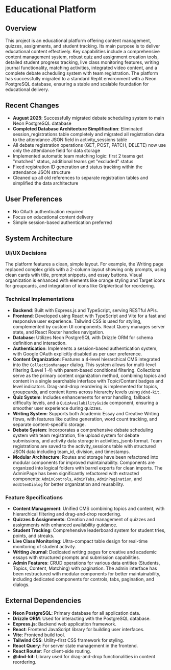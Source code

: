 # Educational Platform

## Overview
This project is an educational platform offering content management, quizzes, assignments, and student tracking. Its main purpose is to deliver educational content effectively. Key capabilities include a comprehensive content management system, robust quiz and assignment creation tools, detailed student progress tracking, live class monitoring features, writing journal functionality, matching activities, integrated video content, and a complete debate scheduling system with team registration. The platform has successfully migrated to a standard Replit environment with a Neon PostgreSQL database, ensuring a stable and scalable foundation for educational delivery.

## Recent Changes
- **August 2025**: Successfully migrated debate scheduling system to main Neon PostgreSQL database
- **Completed Database Architecture Simplification**: Eliminated session_registrations table completely and migrated all registration data to the attendance JSON field in activity_sessions table
- All debate registration operations (GET, POST, PATCH, DELETE) now use only the attendance field for data storage
- Implemented automatic team matching logic: first 2 teams get "matched" status, additional teams get "excluded" status
- Fixed registration ID generation and status tracking within the attendance JSON structure
- Cleaned up all old references to separate registration tables and simplified the data architecture

## User Preferences
- No OAuth authentication required
- Focus on educational content delivery
- Simple session-based authentication preferred

## System Architecture

### UI/UX Decisions
The platform features a clean, simple layout. For example, the Writing page replaced complex grids with a 2-column layout showing only prompts, using clean cards with title, prompt snippets, and essay buttons. Visual organization is enhanced with elements like orange styling and Target icons for groupcards, and integration of icons like GripVertical for reordering.

### Technical Implementations
- **Backend**: Built with Express.js and TypeScript, serving RESTful APIs.
- **Frontend**: Developed using React with TypeScript and Vite for a fast and responsive user experience. Tailwind CSS is used for styling, complemented by custom UI components. React Query manages server state, and React Router handles navigation.
- **Database**: Utilizes Neon PostgreSQL with Drizzle ORM for schema definition and interaction.
- **Authentication**: Implements a session-based authentication system, with Google OAuth explicitly disabled as per user preference.
- **Content Organization**: Features a 4-level hierarchical CMS integrated into the `CollectionManager` dialog. This system allows for multi-level filtering (Level 1-4) with parent-based conditional filtering. Collections serve as the primary content organization method, combining topics and content in a single searchable interface with Topic/Content badges and level indicators. Drag-and-drop reordering is implemented for topics, groupcards, and content items across hierarchy levels using `@dnd-kit`.
- **Quiz System**: Includes enhancements for error handling, fallback difficulty levels, and a `QuizAvailabilityGuide` component, ensuring a smoother user experience during quizzes.
- **Writing System**: Supports both Academic Essay and Creative Writing flows, with features like outline generation, word count tracking, and separate content-specific storage.
- **Debate System**: Incorporates a comprehensive debate scheduling system with team registration, file upload system for debate submissions, and activity data storage in activities_jsonb format. Team registrations are saved to the activity_sessions table with structured JSON data including team_id, division, and timestamps.
- **Modular Architecture**: Routes and storage have been refactored into modular components for improved maintainability. Components are organized into logical folders with barrel exports for clean imports. The AdminPage has been significantly refactored with extracted components: `AdminControls`, `AdminTabs`, `AdminPagination`, and `AddItemDialog` for better organization and reusability.

### Feature Specifications
- **Content Management**: Unified CMS combining topics and content, with hierarchical filtering and drag-and-drop reordering.
- **Quizzes & Assignments**: Creation and management of quizzes and assignments with enhanced availability guidance.
- **Student Tracking**: Comprehensive leaderboard system for student tries, points, and streaks.
- **Live Class Monitoring**: Ultra-compact table design for real-time monitoring of student activity.
- **Writing Journal**: Dedicated writing pages for creative and academic essays with structured prompts and submission capabilities.
- **Admin Features**: CRUD operations for various data entities (Students, Topics, Content, Matching) with pagination. The admin interface has been restructured with modular components for better maintainability, including dedicated components for controls, tabs, pagination, and dialogs.

## External Dependencies
- **Neon PostgreSQL**: Primary database for all application data.
- **Drizzle ORM**: Used for interacting with the PostgreSQL database.
- **Express.js**: Backend web application framework.
- **React**: Frontend JavaScript library for building user interfaces.
- **Vite**: Frontend build tool.
- **Tailwind CSS**: Utility-first CSS framework for styling.
- **React Query**: For server state management in the frontend.
- **React Router**: For client-side routing.
- **@dnd-kit**: Library used for drag-and-drop functionalities in content reordering.